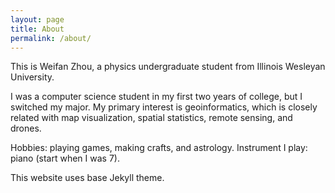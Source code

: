 ```yaml
---
layout: page
title: About
permalink: /about/
---
```

This is Weifan Zhou, a physics undergraduate student from Illinois Wesleyan University.

I was a computer science student in my first two years of college, but I switched my major. My primary interest is geoinformatics, which is closely related with map visualization, spatial statistics, remote sensing, and drones.

Hobbies: playing games, making crafts, and astrology.
Instrument I play: piano (start when I was 7).

This website uses base Jekyll theme.
